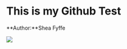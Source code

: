 # This is my Github Test
**Author:**Shea Fyffe

![](https://chuckanddons.com/media/wysiwyg/cat_blog.JPG)